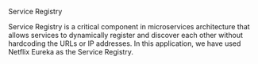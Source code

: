 Service Registry

Service Registry is a critical component in microservices architecture that allows services to dynamically register and discover each other without hardcoding the URLs or IP addresses. In this application, we have used Netflix Eureka as the Service Registry.
